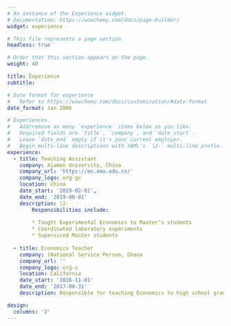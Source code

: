 ```yaml
---
# An instance of the Experience widget.
# Documentation: https://wowchemy.com/docs/page-builder/
widget: experience

# This file represents a page section.
headless: true

# Order that this section appears on the page.
weight: 40

title: Experience
subtitle:

# Date format for experience
#   Refer to https://wowchemy.com/docs/customization/#date-format
date_format: Jan 2006

# Experiences.
#   Add/remove as many `experience` items below as you like.
#   Required fields are `title`, `company`, and `date_start`.
#   Leave `date_end` empty if it's your current employer.
#   Begin multi-line descriptions with YAML's `|2-` multi-line prefix.
experience:
  - title: Teaching Assistant
    company: Xiamen University, China
    company_url: 'https://en.xmu.edu.cn/'
    company_logo: org-gc
    location: China
    date_start: '2019-02-01',
    date_end: '2019-06-01'
    description: |2-
        Responsibilities include:
        
        * Taught Experimental Economics to Master’s students
        * Coordinated laboratory experiments
        * Superviced Master students
        
  - title: Economics Teacher
    company: (National Service Person, Ghana
    company_url: ''
    company_logo: org-x
    location: California
    date_start: '2016-11-01'
    date_end: '2017-08-31'
    description: Responsible for teaching Economics to high school grade 1 and 2 students; in charge of all secretarial and IT related works..

design:
  columns: '2'
---
```

